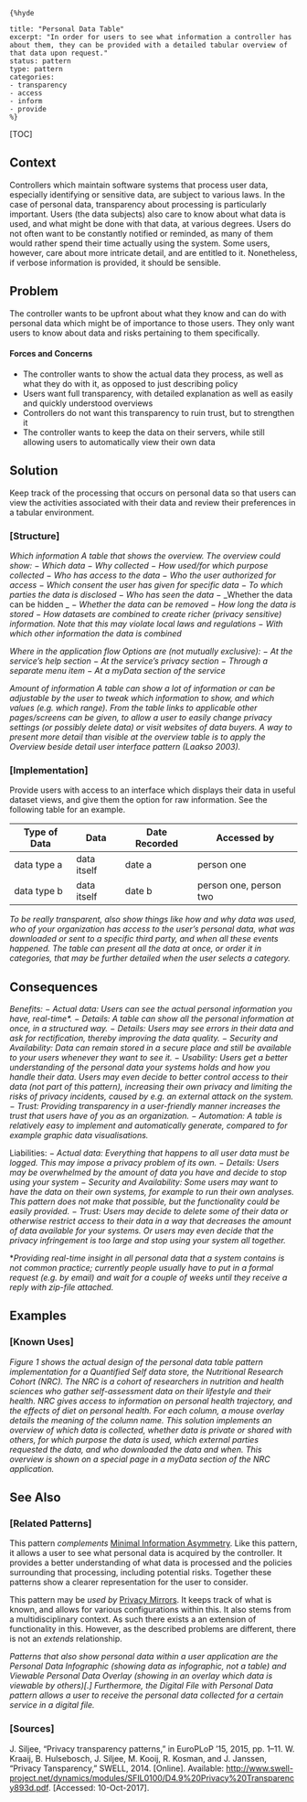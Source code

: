     {%hyde

    title: "Personal Data Table"
    excerpt: "In order for users to see what information a controller has about them, they can be provided with a detailed tabular overview of that data upon request."
    status: pattern
    type: pattern
    categories:
    - transparency
    - access
    - inform
    - provide
    %}

[TOC]

<!--### [Also Known As]-->
<!-- All other names the pattern is known by.-->


## Context
<!-- The situations in which the pattern may apply.-->

Controllers which maintain software systems that process user data, especially identifying or sensitive data, are subject to various laws. In the case of personal data, transparency about processing is particularly important. Users (the data subjects) also care to know about what data is used, and what might be done with that data, at various degrees. Users do not often want to be constantly notified or reminded, as many of them would rather spend their time actually using the system. Some users, however, care about more intricate detail, and are entitled to it. Nonetheless, if verbose information is provided, it should be sensible.

## Problem
<!-- The problem a pattern addresses, including a list of forces describing why a problem might be difficult to solve.-->

The controller wants to be upfront about what they know and can do with personal data which might be of importance to those users. They only want users to know about data and risks pertaining to them specifically.

#### Forces and Concerns
<!-- Implications in this problem which affect the appropriateness of a solution, and are affected by this pattern.-->
<!-- Forces should be highly visible for easy reference, where less obvious a dedicated section is recommended.-->
- The controller wants to show the actual data they process, as well as what they do with it, as opposed to just describing policy
- Users want full transparency, with detailed explanation as well as easily and quickly understood overviews
- Controllers do not want this transparency to ruin trust, but to strengthen it
- The controller wants to keep the data on their servers, while still allowing users to automatically view their own data

## Solution
<!-- A concise description of how the pattern addresses the problem.-->

Keep track of the processing that occurs on personal data so that users can view the activities associated with their data and review their preferences in a tabular environment.

### [Structure]
<!--A detailed specification of the structural aspects of the pattern. A class diagram if applicable.-->
_Which information_
_A table that shows the overview. The overview could show:_
− _Which data_
− _Why collected_
− _How used/for which purpose collected_
− _Who has access to the data_
− _Who the user authorized for access_
− _Which consent the user has given for specific data_
− _To which parties the data is disclosed_
− _Who has seen the data_
− _Whether the data can be hidden _
− _Whether the data can be removed_
− _How long the data is stored_
− _How datasets are combined to create richer (privacy sensitive) information. Note that this may violate local laws and regulations_
− _With which other information the data is combined_

_Where in the application flow Options are (not mutually exclusive):_
− _At the service’s help section_
− _At the service’s privacy section_
− _Through a separate menu item_
− _At a myData section of the service_

_Amount of information_
_A table can show a lot of information or can be adjustable by the user to tweak which information to show, and which values (e.g. which range). From the table links to applicable other pages/screens can be given, to allow a user to easily change privacy settings (or possibly delete data) or visit websites of data buyers. A way to present more detail than visible at the overview table is to apply the Overview beside detail user interface pattern (Laakso 2003)._

### [Implementation]
<!--Guidelines for implementing the pattern; code fragments; suggested PETS; policy fragments.-->

Provide users with access to an interface which displays their data in useful dataset views, and give them the option for raw information. See the following table for an example.

|Type of Data|Data|Date Recorded|Accessed by|
|--|--|--|--|
|data type a|data itself|date a|person one|
|data type b|data itself|date b|person one, person two|

_To be really transparent, also show things like how and why data was used, who of your organization has access to the user’s personal data, what was downloaded or sent to a specific third party, and when all these events happened. The table can present all the data at once, or order it in categories, that may be further detailed when the user selects a category._

## Consequences
<!--The advantages (benefits) and disadvantages (liabilities) of applying the pattern.-->

_Benefits:_
− _Actual data: Users can see the actual personal information you have, real-time*._
− _Details: A table can show all the personal information at once, in a structured way._
− _Details: Users may see errors in their data and ask for rectification, thereby improving the data quality._
− _Security and Availability: Data can remain stored in a secure place and still be available to your users whenever they want to see it._
− _Usability: Users get a better understanding of the personal data your systems holds and how you handle their data. Users may even decide to better control access to their data (not part of this pattern), increasing their own privacy and limiting the risks of privacy incidents, caused by e.g. an external attack on the system._
− _Trust: Providing transparency in a user-friendly manner increases the trust that users have of you as an organization. − Automation: A table is relatively easy to implement and automatically generate, compared to for example graphic data visualisations._

Liabilities:
− _Actual data: Everything that happens to all user data must be logged. This may impose a privacy problem of its own._
− _Details: Users may be overwhelmed by the amount of data you have and decide to stop using your system_
− _Security and Availability: Some users may want to have the data on their own systems, for example to run their own analyses. This pattern does not make that possible, but the functionality could be easily provided._
− _Trust: Users may decide to delete some of their data or otherwise restrict access to their data in a way that decreases the amount of data available for your systems. Or users may even decide that the privacy infringement is too large and stop using your system all together._

*_Providing real-time insight in all personal data that a system contains is not common practice; currently people usually have to put in a formal request (e.g. by email) and wait for a couple of weeks until they receive a reply with zip-file attached._
<!--### [Constraints]-->
<!-- limitations as a consequence of applying the pattern.-->



## Examples
<!--Motivational example to see how the pattern is applied.-->



### [Known Uses]
<!-- Pointers to various applications of the pattern.-->

_Figure 1 shows the actual design of the personal data table pattern implementation for a Quantified Self data store, the Nutritional Research Cohort (NRC). The NRC is a cohort of researchers in nutrition and health sciences who gather self-assessment data on their lifestyle and their health. NRC gives access to information on personal health trajectory, and the effects of diet on personal health. For each column, a mouse overlay details the meaning of the column name. This solution implements an overview of which data is collected, whether data is private or shared with others, for which purpose the data is used, which external parties requested the data, and who downloaded the data and when. This overview is shown on a special page in a myData section of the NRC application._

## See Also
<!-- Any pointers to relevant information, not contained in the subfields below.-->



### [Related Patterns]
<!-- Supporting and conflicting patterns-->

This pattern _complements_ [Minimal Information Asymmetry](Minimal-Information-Asymmetry). Like this pattern, it allows a user to see what personal data is acquired by the controller. It provides a better understanding of what data is processed and the policies surrounding that processing, including potential risks. Together these patterns show a clearer representation for the user to consider.

This pattern may be _used by_ [Privacy Mirrors](Privacy-Mirrors). It keeps track of what is known, and allows for various configurations within this. It also stems from a multidisciplinary context. As such there exists a an extension of functionality in this. However, as the described problems are different, there is not an _extends_ relationship.

_Patterns that also show personal data within a user application are the Personal Data Infographic (showing data as infographic, not a table) and Viewable Personal Data Overlay (showing in an overlay which data is viewable by others)[.] Furthermore, the Digital File with Personal Data pattern allows a user to receive the personal data collected for a certain service in a digital file._


### [Sources]
<!-- References to the original source of the pattern.-->

J. Siljee, “Privacy transparency patterns,” in EuroPLoP ’15, 2015, pp. 1–11.
W. Kraaij, B. Hulsebosch, J. Siljee, M. Kooij, R. Kosman, and J. Janssen, “Privacy Tansparency,” SWELL, 2014. [Online]. Available: http://www.swell-project.net/dynamics/modules/SFIL0100/D4.9%20Privacy%20Transparency893d.pdf. [Accessed: 10-Oct-2017].

<!-- ## General Comments -->
<!-- Separate discussion on the pattern.-->



<!--## Tags-->
<!-- User definable descriptors for additional correlation.-->
